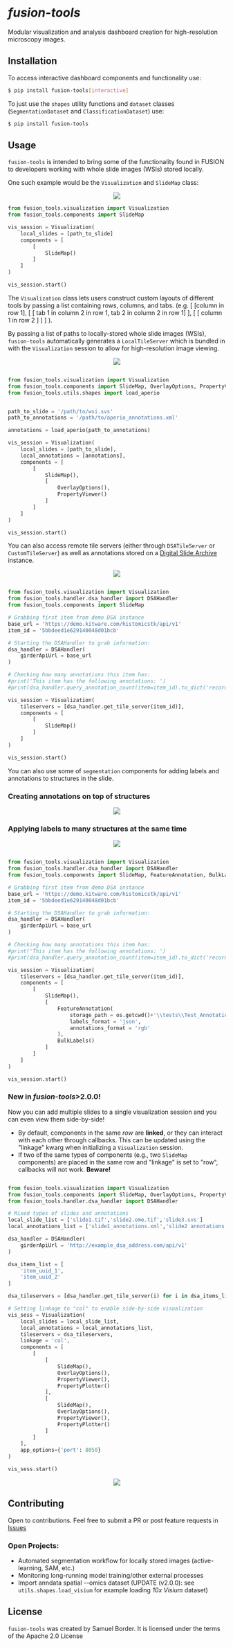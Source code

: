 # *fusion-tools*
Modular visualization and analysis dashboard creation for high-resolution microscopy images.


## Installation

To access interactive dashboard components and functionality use:
```bash
$ pip install fusion-tools[interactive]
```

To just use the `shapes` utility functions and `dataset` classes (`SegmentationDataset` and `ClassificationDataset`) use:
```bash
$ pip install fusion-tools
```

## Usage

`fusion-tools` is intended to bring some of the functionality found in FUSION to developers working with whole slide images (WSIs) stored locally. 

One such example would be the `Visualization` and `SlideMap` class:
<div align="center">
    <img src="docs/images/local-slide-viewer.PNG">
</div>

```python
from fusion_tools.visualization import Visualization
from fusion_tools.components import SlideMap

vis_session = Visualization(
    local_slides = [path_to_slide]
    components = [
        [
            SlideMap()
        ]
    ]
)

vis_session.start()

```

The `Visualization` class lets users construct custom layouts of different tools by passing a list containing rows, columns, and tabs. (e.g. [ [column in row 1], [ [ tab 1 in column 2 in row 1, tab 2 in column 2 in row 1] ], [ [ column 1 in row 2 ] ] ] ).

By passing a list of paths to locally-stored whole slide images (WSIs), `fusion-tools` automatically generates a `LocalTileServer` which is bundled in with the `Visualization` session to allow for high-resolution image viewing.

<div align="center">
    <img src="docs/images/slide-annotations-layout.PNG">
</div>


```python

from fusion_tools.visualization import Visualization
from fusion_tools.components import SlideMap, OverlayOptions, PropertyViewer
from fusion_tools.utils.shapes import load_aperio


path_to_slide = '/path/to/wsi.svs'
path_to_annotations = '/path/to/aperio_annotations.xml'

annotations = load_aperio(path_to_annotations)

vis_session = Visualization(
    local_slides = [path_to_slide],
    local_annotations = [annotations],
    components = [
        [
            SlideMap(),
            [
                OverlayOptions(),
                PropertyViewer()
            ]
        ]
    ]
)

vis_session.start()

```

You can also access remote tile servers (either through `DSATileServer` or `CustomTileServer`) as well as annotations stored on a [Digital Slide Archive](https://digitalslidearchive.github.io/digital_slide_archive/) instance.

<div align="center">
    <img src="docs/images/remote-slide-annotations.PNG">
</div>


```python

from fusion_tools.visualization import Visualization
from fusion_tools.handler.dsa_handler import DSAHandler
from fusion_tools.components import SlideMap

# Grabbing first item from demo DSA instance
base_url = 'https://demo.kitware.com/histomicstk/api/v1'
item_id = '5bbdeed1e629140048d01bcb'

# Starting the DSAHandler to grab information:
dsa_handler = DSAHandler(
    girderApiUrl = base_url
)

# Checking how many annotations this item has:
#print('This item has the following annotations: ')
#print(dsa_handler.query_annotation_count(item=item_id).to_dict('records'))

vis_session = Visualization(
    tileservers = [dsa_handler.get_tile_server(item_id)],
    components = [
        [
            SlideMap()
        ]
    ]
)

vis_session.start()


```

You can also use some of `segmentation` components for adding labels and annotations to structures in the slide.

### Creating annotations on top of structures
<div align="center">
    <img src="docs/images/feature-annotation.PNG">
</div>

### Applying labels to many structures at the same time
<div align="center">
    <img src="docs/images/bulk-labels.PNG">
</div>

```python

from fusion_tools.visualization import Visualization
from fusion_tools.handler.dsa_handler import DSAHandler
from fusion_tools.components import SlideMap, FeatureAnnotation, BulkLabels

# Grabbing first item from demo DSA instance
base_url = 'https://demo.kitware.com/histomicstk/api/v1'
item_id = '5bbdeed1e629140048d01bcb'

# Starting the DSAHandler to grab information:
dsa_handler = DSAHandler(
    girderApiUrl = base_url
)

# Checking how many annotations this item has:
#print('This item has the following annotations: ')
#print(dsa_handler.query_annotation_count(item=item_id).to_dict('records'))

vis_session = Visualization(
    tileservers = [dsa_handler.get_tile_server(item_id)],
    components = [
        [
            SlideMap(),
            [
                FeatureAnnotation(
                    storage_path = os.getcwd()+'\\tests\\Test_Annotations\\',
                    labels_format = 'json',
                    annotations_format = 'rgb'
                ),
                BulkLabels()
            ]
        ]
    ]
)

vis_session.start()


```

### New in *fusion-tools*>2.0.0!
Now you can add multiple slides to a single visualization session and you can even view them side-by-side!
- By default, components in the same *row* are **linked**, or they can interact with each other through callbacks. This can be updated using the "linkage" kwarg when initializing a `Visualization` session.
- If two of the same types of components (e.g., two `SlideMap` components) are placed in the same row and "linkage" is set to "row", callbacks will not work. **Beware!**

```python

from fusion_tools.visualization import Visualization
from fusion_tools.components import SlideMap, OverlayOptions, PropertyViewer, PropertyPlotter
from fusion_tools.handler.dsa_handler import DSAHandler

# Mixed types of slides and annotations
local_slide_list = ['slide1.tif','slide2.ome.tif','slide3.svs']
local_annotations_list = ['slide1_annotations.xml','slide2 annotations.json','annotations for slide3.h5ad']

dsa_handler = DSAHandler(
    girderApiUrl = 'http://example_dsa_address.com/api/v1'
)

dsa_items_list = [
    'item_uuid_1',
    'item_uuid_2'
]

dsa_tileservers = [dsa_handler.get_tile_server(i) for i in dsa_items_list]

# Setting linkage to "col" to enable side-by-side visualization
vis_sess = Visualization(
    local_slides = local_slide_list,
    local_annotations = local_annotations_list,
    tileservers = dsa_tileservers,
    linkage = 'col',
    components = [
        [
            [
                SlideMap(),
                OverlayOptions(),
                PropertyViewer(),
                PropertyPlotter()
            ],            
            [
                SlideMap(),
                OverlayOptions(),
                PropertyViewer(),
                PropertyPlotter()
            ]
        ]
    ],
    app_options={'port': 8050}
)

vis_sess.start()


```
<div align="center">
    <img src="docs/images/side-by-side-view.PNG">
</div>


## Contributing

Open to contributions. Feel free to submit a PR or post feature requests in [Issues](https://github.com/spborder/fusion-tools/issues)

### Open Projects:
- Automated segmentation workflow for locally stored images (active-learning, SAM, etc.)
- Monitoring long-running model training/other external processes
- Import anndata spatial --omics dataset (UPDATE (v2.0.0): see `utils.shapes.load_visium` for example loading *10x Visium* dataset)


## License
`fusion-tools` was created by Samuel Border. It is licensed under the terms of the Apache 2.0 License

